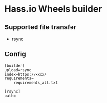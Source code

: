 # Hass.io Wheels builder

## Supported file transfer

- rsync

## Config

```
[builder]
upload=rsync
index=https://xxxx/
requirements=
    requirements_all.txt

[rsync]
path=

```